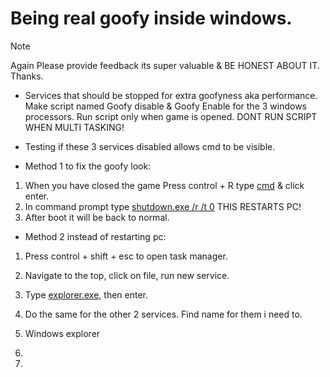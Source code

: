 # Being real goofy inside windows.
> [!NOTE]
> Again Please provide feedback its super valuable & BE HONEST ABOUT IT. Thanks.

- Services that should be stopped for extra goofyness aka performance. Make script named Goofy disable & Goofy Enable for the 3 windows processors. Run script only when game is opened. DONT RUN SCRIPT WHEN MULTI TASKING!

- Testing if these 3 services disabled allows cmd to be visible.

- Method 1 to fix the goofy look:
1. When you have closed the game Press control + R type [cmd]() & click enter.
2. In command prompt type [shutdown.exe /r /t 0]() THIS RESTARTS PC!
3. After boot it will be back to normal.

- Method 2 instead of restarting pc:
1. Press control + shift + esc to open task manager.
2. Navigate to the top, click on file, run new service.
3. Type [explorer.exe,]() then enter.
4. Do the same for the other 2 services. Find name for them i need to.


1. Windows explorer 

2.

3.





